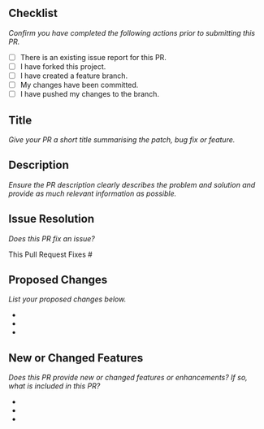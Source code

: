 ## Checklist

_Confirm you have completed the following actions prior to submitting this PR._

 - [ ] There is an existing issue report for this PR.
 - [ ] I have forked this project.
 - [ ] I have created a feature branch.
 - [ ] My changes have been committed.
 - [ ] I have pushed my changes to the branch.

## Title

_Give your PR a short title summarising the patch, bug fix or feature._

## Description

_Ensure the PR description clearly describes the problem and solution and provide as much relevant information as possible._

## Issue Resolution

_Does this PR fix an issue?_

This Pull Request Fixes #

## Proposed Changes

_List your proposed changes below._

 -
 -
 -

## New or Changed Features

_Does this PR provide new or changed features or enhancements? If so, what is included in this PR?_

 -
 -
 -
